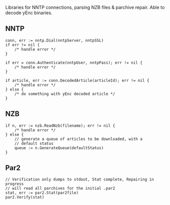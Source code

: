 Libraries for NNTP connections, parsing NZB files & parchive repair. Able to decode yEnc binaries.

NNTP
-------
    conn, err := nntp.Dial(nntpServer, nntpSSL)
    if err != nil {
        /* handle error */
    }

    if err = conn.Authenticate(nntpUser, nntpPass); err != nil {
        /* handle error */
    }

    if article, err := conn.DecodedArticle(articleId); err != nil {
        /* handle error */
    } else {
        /* do something with yEnc decoded article */
    }    

NZB
-------
    if n, err := nzb.ReadNzb(filename); err != nil {
        /* handle error */
    } else {
        // generate a queue of articles to be downloaded, with a 
        // default status
        queue := n.GenerateQueue(defaultStatus)
    }

Par2
-------
    // Verification only dumps to stdout, Stat complete, Repairing in progress
    // will read all parchives for the initial .par2
    stat, err := par2.Stat(par2file)    
    par2.Verify(stat)
